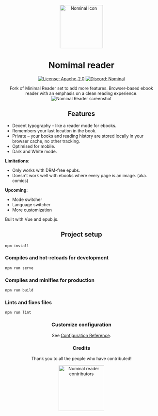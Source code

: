 <div align="center"> <a href="https://github.com/c1bles/nominal-reader">
    <img src="https://nominal-reader.vercel.app/logo-handrawn.png" alt="Nominal Icon" height="142px" width="142px" />
</a>

# Nomimal reader
[![License: Apache-2.0](https://img.shields.io/github/license/c1bles/nominal-reader?labelColor=27303D&color=0877d2)](/LICENSE)
[![Discord: Nominal](https://img.shields.io/discord/1363085866670751854.svg?label=&labelColor=6A7EC2&color=7389D8&logo=discord&logoColor=FFFFFF)](https://discord.gg/nqzP6VKwMs)

Fork of Minimal Reader set to add more features. Browser-based ebook reader with an emphasis on a clean reading experience.
![Nominal Reader screenshot](https://nominal-reader.vercel.app/screenshot.png) </div> <div align="center">

## Features </div>

* Decent typography – like a reader mode for ebooks.
* Remembers your last location in the book.
* Private – your books and reading history are stored locally in your browser cache, no other tracking.
* Optimised for mobile.
* Dark and White mode.

**Limitations:**
* Only works with DRM-free epubs.
* Doesn't work well with ebooks where every page is an image. (aka. comics)

**Upcoming:**
* Mode switcher
* Language switcher
* More customization

Built with Vue and epub.js. <div align="center">

## Project setup </div>
```
npm install
```

### Compiles and hot-reloads for development </div>
```
npm run serve
```

### Compiles and minifies for production
```
npm run build
```

### Lints and fixes files
```
npm run lint
```
 <div align="center">

### Customize configuration
See [Configuration Reference](https://cli.vuejs.org/config/).

### Credits

Thank you to all the people who have contributed!

<a href="https://github.com/c1bles/nominal-reader/graphs/contributors">
    <img src="https://contrib.rocks/image?repo=c1bles/nominal-reader" alt="Nominal reader contributors" title="Nominal reader contributors" width="150"/>
</a>
 </div>
